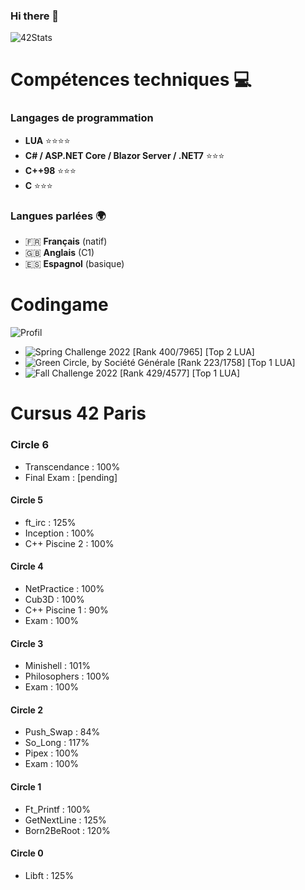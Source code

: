 ### Hi there 👋

![42Stats](https://badge42.vercel.app/api/v2/clfqlqdsu002508jvsfhlnrzy/stats?cursusId=21&coalitionId=piscine)

# Compétences techniques 💻

### Langages de programmation

- **LUA** ⭐⭐⭐⭐
- **C# / ASP.NET Core / Blazor Server / .NET7** ⭐⭐⭐
- **C++98** ⭐⭐⭐
- **C** ⭐⭐⭐

### Langues parlées 🌍

- 🇫🇷 **Français** (natif)
- 🇬🇧 **Anglais** (C1)
- 🇪🇸 **Espagnol** (basique)

# Codingame

![Profil](https://www.codingame.com/profile/7838f621919df50d987ba5c878885e8e4547384) 
- ![Spring Challenge 2022](https://www.codingame.com/contests/spring-challenge-2022) [Rank 400/7965] [Top 2 LUA]
- ![Green Circle, by Société Générale](https://www.codingame.com/contests/green-circle) [Rank 223/1758] [Top 1 LUA]
- ![Fall Challenge 2022](https://www.codingame.com/contests/fall-challenge-2022) [Rank 429/4577] [Top 1 LUA]


# Cursus 42 Paris

### Circle 6
- Transcendance : 100%
- Final Exam : [pending]

#### Circle 5
- ft_irc : 125%
- Inception : 100%
- C++ Piscine 2 : 100%

#### Circle 4
- NetPractice : 100%
- Cub3D : 100%
- C++ Piscine 1 : 90%
- Exam : 100%

#### Circle 3
- Minishell : 101%
- Philosophers : 100%
- Exam : 100%

#### Circle 2
- Push_Swap : 84%
- So_Long : 117%
- Pipex : 100%
- Exam : 100%

#### Circle 1
- Ft_Printf : 100%
- GetNextLine : 125%
- Born2BeRoot : 120%

#### Circle 0
- Libft : 125%
